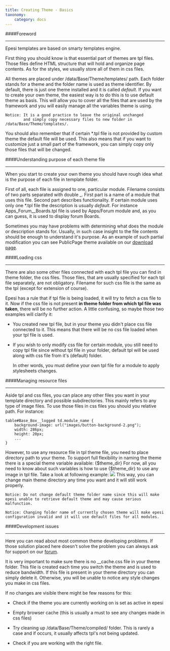 ```yaml
---
title: Creating Theme - Basics
taxonomy:
    category: docs
---
```


####Foreword
___

Epesi templates are based on smarty templates engine.

First thing you should know is that essential part of themes are tpl files. Those files define HTML structure that will hold and organize page contents. As for the styles, we usually store all of them in css files.

All themes are placed under /data/Base/Theme/templates/ path. Each folder stands for a theme and the folder name is used as theme identifier. By default, there is just one theme installed and it is called _default_. If you want to create your own theme, the easiest way is to do this is to use default theme as basis. This will allow you to cover all the files that are used by the framework and you will easily manage all the variables theme is using.

	Notice: It is a good practice to leave the original unchanged
    	    and simply copy necessary files to new folder in /data/Base/Theme/templates/.

You should also remember that if certain *.tpl file is not provided by custom theme the default file will be used. This also means that if you want to customize just a small part of the framework, you can simply copy only those files that will be changed.

####Understanding purpose of each theme file
___

When you start to create your own theme you should have rough idea what is the purpose of each file in template folder.

First of all, each file is assigned to one, particular module. Filename consists of two parts separated with double _. First part is a name of a module that uses this file. Second part describes functionality. If certain module uses only one *.tpl file the description is usually *default*. For instance Apps_Forum__Boards.tpl file is used by Apps/Forum module and, as you can guess, it is used to display forum Boards.

Sometimes you may have problems with determining what does the module or description stands for. Usually, in such case insight to the file contents should be enough to understand it's purpose. As an example of such partial modification you can see PublicPage theme available on our [download page](https://sourceforge.net/project/showfiles.php?group_id=192918).

####Loading css
___

There are also some other files connected with each tpl file you can find in theme folder, the css files. Those files, that are usually specified for each tpl file separately, are not obligatory. Filename for such css file is the same as the tpl (except for extension of course).

Epesi has a rule that if tpl file is being loaded, it will try to fetch a css file to it. Now if the css file is not present **in theme folder from which tpl file was taken**, there will be no further action. A little confusing, so maybe those two examples will clarify it:

* You created new tpl file, but in your theme you didn't place css file connected to it. This means that there will be no css file loaded when your tpl file is used.

* If you wish to only modify css file for certain module, you still need to copy tpl file since without tpl file in your folder, default tpl will be used along with css file from it's (default) folder.

	In other words, you must define your own tpl file for a module to apply stylesheets changes.

####Managing resource files
___

Aside tpl and css files, you can place any other files you want in your template directory and possible subdirectories. This mainly refers to any type of image files. To use those files in css files you should you relative path. For instance:

	table#Base_Box__logged td.module_name {
		background-image: url("images/button-background-2.png");
		width: 286px;
		height: 20px;
		...
	}

However, to use any resource file in tpl theme file, you need to place directory path to your theme. To support full flexibility in naming the theme there is a special theme variable available: {$theme_dir} For now, all you need to know about such variables is how to use {$theme_dir} to use any image in tpl file. Take a look at following example: <img src="{$theme_dir}/images/logo-small.png"> This way, you can change main theme directory any time you want and it will still work properly.

	Notice: Do not change default theme folder name since this will make epesi unable to retrieve default theme and may cause serious malfunction.

	Notice: Changing folder name of currently chosen theme will make epesi configuration invalid and it will use default files for all modules.

####Development issues
___

Here you can read about most common theme developing problems. If those solution placed here doesn't solve the problem you can always ask for support on our [forum](https://forum.telaxus.com).

It is very important to make sure there is no __cache.css file in your theme folder. This file is created each time you switch the theme and is used to reduce bandwidth. If this file is present in your theme directory you can simply delete it. Otherwise, you will be unable to notice any style changes you make in css files.

If no changes are visible there might be few reasons for this:

* Check if the theme you are currently working on is set as active in epesi

* Empty browser cache (this is usually a must to see any changes made in css files)
* Try cleaning up /data/Base/Theme/compiled/ folder. This is rarely a case and if occurs, it usually affects tpl's not being updated.

* Check if you are working with the right file.
